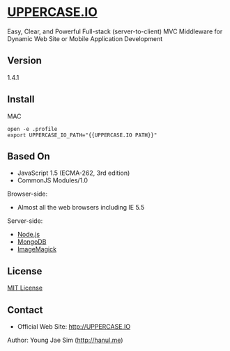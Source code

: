 [UPPERCASE.IO](http://UPPERCASE.IO)
=========
Easy, Clear, and Powerful Full-stack (server-to-client) MVC Middleware for Dynamic Web Site or Mobile Application Development

Version
-------
1.4.1

Install
-------
MAC
```
open -e .profile
export UPPERCASE_IO_PATH="{{UPPERCASE.IO PATH}}"
```

Based On
--------
- JavaScript 1.5 (ECMA-262, 3rd edition)
- CommonJS Modules/1.0

Browser-side:
- Almost all the web browsers including IE 5.5

Server-side:
- [Node.js](http://nodejs.org)
- [MongoDB](http://www.mongodb.org)
- [ImageMagick](http://www.imagemagick.org)

License
-------
[MIT License](https://github.com/UPPERCASEIO/UPPERCASE.IO/blob/master/LICENSE)

Contact
-------
- Official Web Site: http://UPPERCASE.IO

Author: Young Jae Sim (http://hanul.me)
